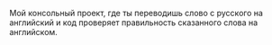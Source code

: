 Мой консольный проект, где ты переводишь слово с русского на английский и код проверяет правильность сказанного слова на английском.
